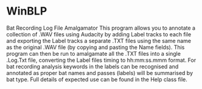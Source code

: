 # WinBLP
Bat Recording Log File Amalgamator
This program allows you to annotate a collection of .WAV files using Audacity by adding Label tracks to each file and exporting the Label tracks a separate .TXT files using the same name as the original .WAV file (by copying and pasting the Name fields).
This program can then be run to amalgamate all the .TXT files into a single .Log.Txt file, converting the Label files timing to hh:mm:ss.mmm format.
For bat recording analysis keywords in the labels can be recognised and annotated as proper bat names and passes (labels) will be summarised by bat type.
Full details of expected use can be found in the Help class file.
